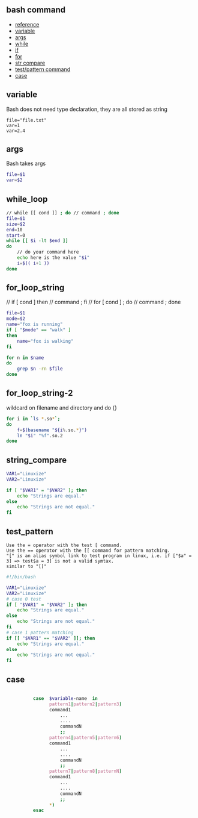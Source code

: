 ## bash command

* [reference](https://www.shellscript.sh/)
* [variable](#variable)
* [args](#args)
* [while](#while_loop)  
* [if](#for_loop_string)  
* [for](#for_loop_string)  
* [str compare](#string_compare)  
* [test/pattern command](test_pattern)  
* [case](#case)  

## variable  

Bash does not need type declaration, they are all stored as string
```
file="file.txt"
var=1
var=2.4
```

## args  

Bash takes args 
```bash
file=$1
var=$2
```
## while_loop  

```bash
// while [[ cond ]] ; do // command ; done
file=$1
size=$2
end=10
start=0
while [[ $i -lt $end ]]
do
    // do your command here
    echo here is the value "$i"
    i=$(( i+1 ))
done
```

## for_loop_string  

// if [ cond ] then // command ; fi
// for [ cond ] ; do // command ; done

```bash
file=$1
mode=$2
name="fox is running"
if [ "$mode" == "walk" ]
then
    name="fox is walking"
fi

for n in $name
do
    grep $n -rn $file
done
```

## for_loop_string-2  

wildcard on filename and directory and do {}  

```bash
for i in `ls *.so*`;
do
    f=$(basename "${i%.so.*}")
    ln "$i" "%f".so.2
done
```  

## string_compare  

```bash
VAR1="Linuxize"
VAR2="Linuxize"

if [ "$VAR1" = "$VAR2" ]; then
    echo "Strings are equal."
else
    echo "Strings are not equal."
fi
```

## test_pattern

```
Use the = operator with the test [ command.
Use the == operator with the [[ command for pattern matching.
"[" is an alias symbol link to test program in linux, i.e. if ["$a" = 3] => test$a = 3] is not a valid symtax.
similar to "[["
```

```bash
#!/bin/bash

VAR1="Linuxize"
VAR2="Linuxize"
# case 0 test
if [ "$VAR1" = "$VAR2" ]; then
    echo "Strings are equal."
else
    echo "Strings are not equal."
fi
# case 1 pattern matching
if [[ "$VAR1" == "$VAR2" ]]; then
    echo "Strings are equal."
else
    echo "Strings are not equal."
fi
```

## case 

```bash

          case  $variable-name  in
                pattern1|pattern2|pattern3)       
     		    command1
                    ...
                    ....
                    commandN
                    ;;
                pattern4|pattern5|pattern6)
     		    command1
                    ...
                    ....
                    commandN
                    ;;            
                pattern7|pattern8|patternN)       
     		    command1
                    ...
                    ....
                    commandN
                    ;;
                *)              
          esac
```

